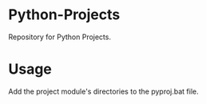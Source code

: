 # Python-Projects
Repository for Python Projects.

# Usage
Add the project module's directories to the pyproj.bat file.

